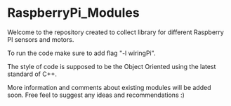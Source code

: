 # RaspberryPi_Modules
Welcome to the repository created to collect library
for different Raspberry PI sensors and motors.

To run the code make sure to add flag "-l wiringPi".

The style of code is supposed to be the Object Oriented 
using the latest standard of C++.

More information and comments about existing modules will be added soon.
Free feel to suggest any ideas and recommendations :)
